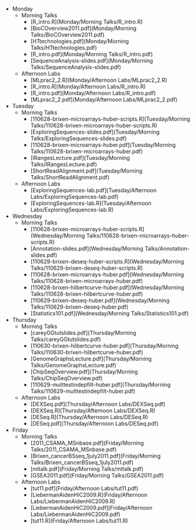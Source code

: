 * Monday
   * Morning Talks
        * [R_intro.R](Monday/Morning Talks/R_intro.R)
        * [BioCOverview2011.pdf](Monday/Morning Talks/BioCOverview2011.pdf)
        * [HTtechnologies.pdf](Monday/Morning Talks/HTtechnologies.pdf)
        * [R_intro.pdf](Monday/Morning Talks/R_intro.pdf)
        * [SequenceAnalysis-slides.pdf](Monday/Morning Talks/SequenceAnalysis-slides.pdf)
   * Afternoon Labs
        * [MLprac2_2.R](Monday/Afternoon Labs/MLprac2_2.R)
        * [R_intro.R](Monday/Afternoon Labs/R_intro.R)
        * [R_intro.pdf](Monday/Afternoon Labs/R_intro.pdf)
        * [MLprac2_2.pdf](Monday/Afternoon Labs/MLprac2_2.pdf)
* Tuesday
    * Morning Talks
        * [110628-brixen-microarrays-huber-scripts.R](Tuesday/Morning Talks/110628-brixen-microarrays-huber-scripts.R)
        * [ExploringSequences-slides.pdf](Tuesday/Morning Talks/ExploringSequences-slides.pdf)
        * [110628-brixen-microarrays-huber.pdf](Tuesday/Morning Talks/110628-brixen-microarrays-huber.pdf)
        * [IRangesLecture.pdf](Tuesday/Morning Talks/IRangesLecture.pdf)
        * [ShortReadAlignment.pdf](Tuesday/Morning Talks/ShortReadAlignment.pdf)
    * Afternoon Labs
        * [ExploringSequences-lab.pdf](Tuesday/Afternoon Labs/ExploringSequences-lab.pdf)
        * [ExploringSequences-lab.R](Tuesday/Afternoon Labs/ExploringSequences-lab.R)
* Wednesday
    * Morning Talks
        * [110628-brixen-microarrays-huber-scripts.R](Wednesday/Morning Talks/110628-brixen-microarrays-huber-scripts.R)
        * [Annotation-slides.pdf](Wednesday/Morning Talks/Annotation-slides.pdf)
        * [110629-brixen-deseq-huber-scripts.R](Wednesday/Morning Talks/110629-brixen-deseq-huber-scripts.R)
        * [110628-brixen-microarrays-huber.pdf](Wednesday/Morning Talks/110628-brixen-microarrays-huber.pdf)
        * [110628-brixen-hilbertcurve-huber.pdf](Wednesday/Morning Talks/110628-brixen-hilbertcurve-huber.pdf)
        * [110629-brixen-deseq-huber.pdf](Wednesday/Morning Talks/110629-brixen-deseq-huber.pdf)
        * [Statistics101.pdf](Wednesday/Morning Talks/Statistics101.pdf)
* Thursday
    * Morning Talks
        * [careyGGtutslides.pdf](Thursday/Morning Talks/careyGGtutslides.pdf)
        * [110630-brixen-hilbertcurve-huber.pdf](Thursday/Morning Talks/110630-brixen-hilbertcurve-huber.pdf)
        * [GenomeGraphsLecture.pdf](Thursday/Morning Talks/GenomeGraphsLecture.pdf)
        * [ChipSeqOverview.pdf](Thursday/Morning Talks/ChipSeqOverview.pdf)
        * [110629-multtestindepfilt-huber.pdf](Thursday/Morning Talks/110629-multtestindepfilt-huber.pdf)
    * Afternoon Labs
        * [DEXSeq.pdf](Thursday/Afternoon Labs/DEXSeq.pdf)
        * [DEXSeq.R](Thursday/Afternoon Labs/DEXSeq.R)
        * [DESeq.R](Thursday/Afternoon Labs/DESeq.R)
        * [DESeq.pdf](Thursday/Afternoon Labs/DESeq.pdf)
* Friday
   * Morning Talks
        * [2011_CSAMA_MSnbase.pdf](Friday/Morning Talks/2011_CSAMA_MSnbase.pdf)
        * [Brixen_cancerBSseq_1july2011.pdf](Friday/Morning Talks/Brixen_cancerBSseq_1july2011.pdf)
        * [mltalk.pdf](Friday/Morning Talks/mltalk.pdf)
        * [GSEA2011.pdf](Friday/Morning Talks/GSEA2011.pdf)
    * Afternoon Labs
        * [tut11.pdf](Friday/Afternoon Labs/tut11.pdf)
        * [LiebermanAidenHiC2009.R](Friday/Afternoon Labs/LiebermanAidenHiC2009.R)
        * [LiebermanAidenHiC2009.pdf](Friday/Afternoon Labs/LiebermanAidenHiC2009.pdf)
        * [tut11.R](Friday/Afternoon Labs/tut11.R)
